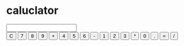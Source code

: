 # caluclator
<!DOCTYPE html>
<html lang="en">
<head>
    <meta charset="UTF-8">
    <title>Basic Calculator</title>
    <link rel="stylesheet" type="text/css" href="cal.css">
</head>
<body>
    <div class="calculator">
        <input type="text" id="display" readonly>
        <div class="buttons">
            <button onclick="clearDisplay()">C</button>
            <button onclick="appendToDisplay('7')">7</button>
            <button onclick="appendToDisplay('8')">8</button>
            <button onclick="appendToDisplay('9')">9</button>
            <button onclick="appendToDisplay('+')">+</button>
            <button onclick="appendToDisplay('4')">4</button>
            <button onclick="appendToDisplay('5')">5</button>
            <button onclick="appendToDisplay('6')">6</button>
            <button onclick="appendToDisplay('-')">-</button>
            <button onclick="appendToDisplay('1')">1</button>
            <button onclick="appendToDisplay('2')">2</button>
            <button onclick="appendToDisplay('3')">3</button>
            <button onclick="appendToDisplay('*')">*</button>
            <button onclick="appendToDisplay('0')">0</button>
            <button onclick="appendToDisplay('.')">.</button>
            <button onclick="calculate()">=</button>
            <button onclick="appendToDisplay('/')">/</button>
        </div>
    </div>
    <script src="script.js"></script>
</body>
</html>
